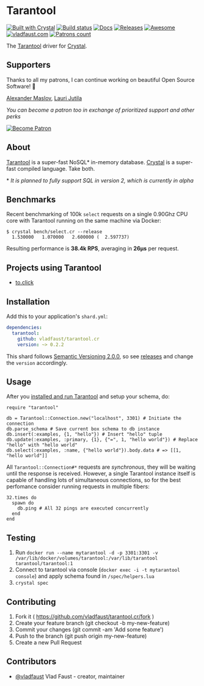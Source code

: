 # Tarantool

[![Built with Crystal](https://img.shields.io/badge/built%20with-crystal-000000.svg?style=flat-square)](https://crystal-lang.org/)
[![Build status](https://img.shields.io/travis/vladfaust/tarantool.cr/master.svg?style=flat-square)](https://travis-ci.org/vladfaust/tarantool.cr)
[![Docs](https://img.shields.io/badge/docs-available-brightgreen.svg?style=flat-square)](https://vladfaust.com/tarantool.cr)
[![Releases](https://img.shields.io/github/release/vladfaust/tarantool.cr.svg?style=flat-square)](https://github.com/vladfaust/tarantool.cr/releases)
[![Awesome](https://awesome.re/badge-flat2.svg)](https://github.com/veelenga/awesome-crystal)
[![vladfaust.com](https://img.shields.io/badge/style-.com-lightgrey.svg?longCache=true&style=flat-square&label=vladfaust&colorB=0a83d8)](https://vladfaust.com)
[![Patrons count](https://img.shields.io/badge/dynamic/json.svg?label=patrons&url=https://www.patreon.com/api/user/11296360&query=$.included[0].attributes.patron_count&style=flat-square&colorB=red&maxAge=86400)](https://www.patreon.com/vladfaust)

The [Tarantool](https://tarantool.io/) driver for [Crystal](https://crystal-lang.org/).

## Supporters

Thanks to all my patrons, I can continue working on beautiful Open Source Software! 🙏

[Alexander Maslov](https://seendex.ru), [Lauri Jutila](https://github.com/ljuti)

*You can become a patron too in exchange of prioritized support and other perks*

[![Become Patron](https://vladfaust.com/img/patreon-small.svg)](https://www.patreon.com/vladfaust)

## About

[Tarantool](https://tarantool.io/) is a super-fast NoSQL* in-memory database. [Crystal](https://crystal-lang.org/) is a super-fast compiled language. Take both.

\* *It is planned to fully support SQL in version 2, which is currently in alpha*

## Benchmarks

Recent benchmarking of 100k `select` requests on a single 0.90Ghz CPU core with Tarantool running on the same machine via Docker:

```
$ crystal bench/select.cr --release
  1.530000   1.070000   2.600000 (  2.597737)
```

Resulting performance is **38.4k RPS**, averaging in **26μs** per request.

## Projects using Tarantool

* [to.click](https://to.click)

## Installation

Add this to your application's `shard.yml`:

```yaml
dependencies:
  tarantool:
    github: vladfaust/tarantool.cr
    version: ~> 0.2.2
```

This shard follows [Semantic Versioning 2.0.0](https://semver.org/), so see [releases](https://github.com/vladfaust/tarantool.cr/releases) and change the `version` accordingly.

## Usage

After you [installed and run Tarantool](https://tarantool.io/en/doc/1.9/book/getting_started/index.html) and setup your schema, do:

```crystal
require "tarantool"

db = Tarantool::Connection.new("localhost", 3301) # Initiate the connection
db.parse_schema # Save current box schema to db instance
db.insert(:examples, {1, "hello"}) # Insert "hello" tuple
db.update(:examples, :primary, {1}, {"=", 1, "hello world"}) # Replace "hello" with "hello world"
db.select(:examples, :name, {"hello world"}).body.data # => [[1, "hello world"]]
```

All `Tarantool::Connection#*` requests are *synchronous*, they will be waiting until the response is received. However, a single Tarantool instance itself is capable of handling lots of simultaneous connections, so for the best perfomance consider running requests in multiple fibers:

```crystal
32.times do
  spawn do
    db.ping # All 32 pings are executed concurrently
  end
end
```

## Testing

1. Run `docker run --name mytarantool -d -p 3301:3301 -v /var/lib/docker/volumes/tarantool:/var/lib/tarantool tarantool/tarantool:1`
2. Connect to tarantool via console (`docker exec -i -t mytarantool console`) and apply schema found in `/spec/helpers.lua`
3. `crystal spec`

## Contributing

1. Fork it ( https://github.com/vladfaust/tarantool.cr/fork )
2. Create your feature branch (git checkout -b my-new-feature)
3. Commit your changes (git commit -am 'Add some feature')
4. Push to the branch (git push origin my-new-feature)
5. Create a new Pull Request

## Contributors

- [@vladfaust](https://github.com/vladfaust) Vlad Faust - creator, maintainer
